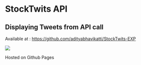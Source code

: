 # StockTwits API

## Displaying Tweets from API call

Available at : https://github.com/adityabhavikatti/StockTwits-EXP

<img src="/components/Screenshot.png?raw=true">

Hosted on Github Pages